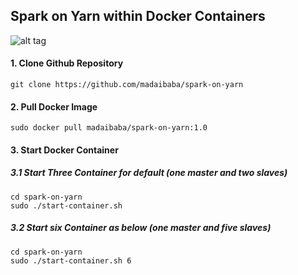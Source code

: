 ## Spark on Yarn within Docker Containers


![alt tag](https://raw.githubusercontent.com/madaibaba/spark-on-yarn/master/spark-on-yarn.png)


#### 1. Clone Github Repository

```
git clone https://github.com/madaibaba/spark-on-yarn
```

#### 2. Pull Docker Image

```
sudo docker pull madaibaba/spark-on-yarn:1.0
```

#### 3. Start Docker Container

##### 3.1 Start Three Container for default (one master and two slaves)

```
cd spark-on-yarn
sudo ./start-container.sh
```

##### 3.2 Start six Container as below (one master and five slaves)

```
cd spark-on-yarn
sudo ./start-container.sh 6
```
